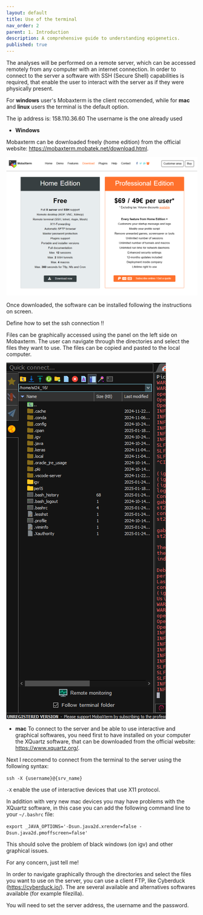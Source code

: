 ```yaml
---
layout: default
title: Use of the terminal
nav_order: 2
parent: 1. Introduction
description: A comprehensive guide to understanding epigenetics.
published: true
---
```


The analyses will be performed on a remote server, which can be accessed remotely from any computer with an internet connection. In order to connect to the server a software with SSH (Secure Shell) capabilities is required, that enable the user to interact with the server as if they were physically present. 

For **windows** user's Mobaxterm is the client reccomended, while for **mac** and **linux** users the terminal is the default option.

The ip address is: 158.110.36.60 
The username is the one already used 

- **Windows**

Mobaxterm can be downloaded freely (home edition) from the official website: https://mobaxterm.mobatek.net/download.html. 

![alt text](image.png)

Once downloaded, the software can be installed following the instructions on screen. 

Define how to set the ssh connection !!

Files can be graphically accessed using the panel on the left side on Mobaxterm. The user can navigate through the directories and select the files they want to use. The files can be copied and pasted to the local computer.

![mobax_panel](image-1.png)


- **mac**
To connect to the server and be able to use interactive and graphical softwares, you need first to have installed on your computer the XQuartz software, that can be downloaded from the official website: https://www.xquartz.org/.

Next I reccomend to connect from the terminal to the server using the following syntax:

`ssh -X {username}@{srv_name}`

`-X` enable the use of interactive devices that use X11 protocol. 

In addition with very new mac devices you may have problems with the XQuartz software, in this case you can add the following command line to your `~/.bashrc` file:

`export _JAVA_OPTIONS='-Dsun.java2d.xrender=false -Dsun.java2d.pmoffscreen=false'`

This should solve the problem of black windows (on igv) and other graphical issues.

For any concern, just tell me!

In order to navigate graphically through the directories and select the files you want to use on the server, you can use a client FTP, like Cyberduck (https://cyberduck.io/). The are several available and alternatives softwares available (for example filezilla).

You will need to set the server address, the username and the password.